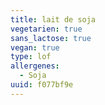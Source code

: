 ```yaml
---
title: lait de soja
vegetarien: true
sans_lactose: true
vegan: true
type: lof
allergenes:
  - Soja
uuid: f077bf9e
---
```


